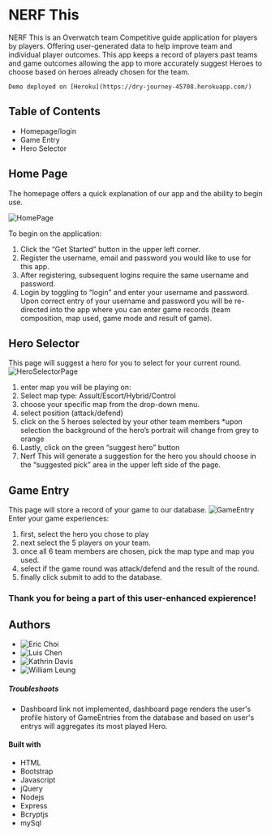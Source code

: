 # NERF This

NERF This is an Overwatch team Competitive guide application for players by players. Offering user-generated data to help improve team and individual player outcomes. This app keeps a record of players past teams and game outcomes allowing the app to more accurately suggest Heroes to choose based on heroes already chosen for the team.

```
Demo deployed on [Heroku](https://dry-journey-45708.herokuapp.com/)
```

## Table of Contents
- Homepage/login
- Game Entry
- Hero Selector


## Home Page
The homepage offers a quick explanation of our app and the ability to begin use.

![HomePage](https://user-images.githubusercontent.com/16066443/26999987-16fe0626-4d5b-11e7-8599-d5ac8779ef75.PNG)

To begin on the application:
1. Click the “Get Started” button in the upper left corner.
2. Register the username, email and password you would like to use for this app.
3. After registering, subsequent logins require the same username and password.
4. Login by toggling to “login” and enter your username and password.
Upon correct entry of your username and password you will be re-directed into the app where you can enter game records (team composition, map used, game mode and result of game).

## Hero Selector
This page will suggest a hero for you to select for your current round.
![HeroSelectorPage](https://user-images.githubusercontent.com/16066443/26999977-c97904be-4d5a-11e7-94bb-72861a84558d.PNG)

1. enter map you will be playing on:
2. Select map type: Assult/Escort/Hybrid/Control
3. choose your specific map from the drop-down menu.
4. select position (attack/defend)
5. click on the 5 heroes selected by your other team members
*upon selection the background of the hero’s portrait will change from grey to orange
6. Lastly, click on the green “suggest hero” button
7. Nerf This will generate a suggestion for the hero you should choose in the “suggested pick” area in the upper left side of the page.

## Game Entry
This page will store a record of your game to our database.
![GameEntry](https://user-images.githubusercontent.com/16066443/26999981-f8583926-4d5a-11e7-8a9f-c6e6c016b184.PNG)
Enter your game experiences:
1. first, select the hero you chose to play
2. next select the 5 players on your team.
3. once all 6 team members are chosen, pick the map type and map you used.
4. select if the game round was attack/defend and the result of the round.
5. finally click submit to add to the database.

### Thank you for being a part of this user-enhanced expierence!

## Authors
 - ![Eric Choi](https://github.com/eric2turbo)
 - ![Luis Chen](https://github.com/c297009200)
 - ![Kathrin Davis](https://github.com/KathrinDavis)
 - ![William Leung](https://github.com/thisiswhale)

##### Troubleshoots
 - Dashboard link not implemented, dashboard page renders the user's profile history of GameEntries from the database and based on user's entrys will aggregates its most played Hero.

#### Built with
 - HTML
 - Bootstrap
 - Javascript
 - jQuery
 - Nodejs
 - Express
 - Bcryptjs
 - mySql
